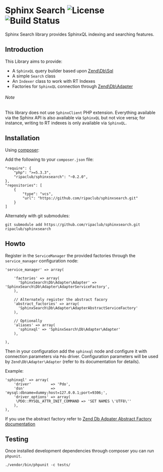 Sphinx Search ![License](http://img.shields.io/badge/license-BSD--2-green.svg) ![Build Status](http://img.shields.io/travis/ripaclub/sphinxsearch/develop.svg)
=============

Sphinx Search library provides SphinxQL indexing and searching features.

Introduction
---

This Library aims to provide:

 - A `SphinxQL` query builder based upon [Zend\Db\Sql](http://framework.zend.com/manual/2.2/en/modules/zend.db.sql.html)
 - A simple `Search` class
 - An `Indexer` class to work with RT Indexes
 - Factories for `SphinxQL` connection through [Zend\Db\Adapter](http://framework.zend.com/manual/2.2/en/modules/zend.db.adapter.html)

###### Note

This library does not use `SphinxClient` PHP extension. Everything available via the Sphinx API is also available via `SphinxQL` but not vice versa; for instance, writing to RT indexes is only available via `SphinxQL`.

Installation
---

Using [composer](http://getcomposer.org/):

Add the following to your `composer.json` file:

    "require": {
        "php": ">=5.3.3",
        "ripaclub/sphinxsearch": "~0.2.0",
    },
    "repositories": [
        {
            "type": "vcs",
            "url": "https://github.com/ripaclub/sphinxsearch.git"
        }
    ]

Alternately with git submodules:

    git submodule add https://github.com/ripaclub/sphinxsearch.git ripaclub/sphinxsearch


Howto
---

Register in the `ServiceManager` the provided factories through the `service_manager` configuration node:

```
'service_manager' => array(

    'factories' => array(
      'SphinxSearch\Db\Adapter\Adapter' => 'SphinxSearch\Db\Adapter\AdapterServiceFactory',
    ),

    // Alternately register the abstract facory
    'abstract_factories' => array(
      'SphinxSearch\Db\Adapter\AdapterAbstractServiceFactory'
    ),

    // Optionally
    'aliases' => array(
      'sphinxql' => 'SphinxSearch\Db\Adapter\Adapter'
    ),

),
```

Then in your configuration add the `sphinxql` node and configure it with connection parameters via `Pdo` driver. Configuration parameters will be used by `Zend\Db\Adapter\Adapter` (refer to its documentation for details).

Example:

```
'sphinxql' => array(
    'driver'         => 'Pdo',
    'dsn'            => 'mysql:dbname=dummy;host=127.0.0.1;port=9306;',
    'driver_options' => array(
     \PDO::MYSQL_ATTR_INIT_COMMAND => 'SET NAMES \'UTF8\''
    ),
),
```

If you use the abstract factory refer to [Zend Db Adpater Abstract Factory documentation](http://framework.zend.com/manual/2.2/en/modules/zend.mvc.services.html#zend-db-adapter-adapterabstractservicefactory)

## Testing

Once installed development dependencies through composer you can run `phpunit`.

```{bash}
./vendor/bin/phpunit -c tests/
```

